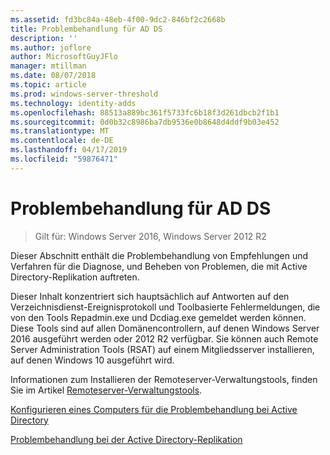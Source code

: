 ```yaml
---
ms.assetid: fd3bc84a-48eb-4f00-9dc2-846bf2c2668b
title: Problembehandlung für AD DS
description: ''
ms.author: joflore
author: MicrosoftGuyJFlo
manager: mtillman
ms.date: 08/07/2018
ms.topic: article
ms.prod: windows-server-threshold
ms.technology: identity-adds
ms.openlocfilehash: 88513a889bc361f5733fc6b18f3d261dbcb2f1b1
ms.sourcegitcommit: 0d0b32c8986ba7db9536e0b8648d4ddf9b03e452
ms.translationtype: MT
ms.contentlocale: de-DE
ms.lasthandoff: 04/17/2019
ms.locfileid: "59876471"
---
```

# <a name="ad-ds-troubleshooting"></a>Problembehandlung für AD DS

>Gilt für: Windows Server 2016, Windows Server 2012 R2

Dieser Abschnitt enthält die Problembehandlung von Empfehlungen und Verfahren für die Diagnose, und Beheben von Problemen, die mit Active Directory-Replikation auftreten.

Dieser Inhalt konzentriert sich hauptsächlich auf Antworten auf den Verzeichnisdienst-Ereignisprotokoll und Toolbasierte Fehlermeldungen, die von den Tools Repadmin.exe und Dcdiag.exe gemeldet werden können. Diese Tools sind auf allen Domänencontrollern, auf denen Windows Server 2016 ausgeführt werden oder 2012 R2 verfügbar. Sie können auch Remote Server Administration Tools (RSAT) auf einem Mitgliedsserver installieren, auf denen Windows 10 ausgeführt wird.

Informationen zum Installieren der Remoteserver-Verwaltungstools, finden Sie im Artikel [Remoteserver-Verwaltungstools](https://docs.microsoft.com/windows-server/remote/remote-server-administration-tools).

[Konfigurieren eines Computers für die Problembehandlung bei Active Directory](../manage/troubleshoot/Configuring-a-Computer-for-Troubleshooting.md)

[Problembehandlung bei der Active Directory-Replikation](../manage/troubleshoot/Troubleshooting-Active-Directory-Replication-Problems.md)
